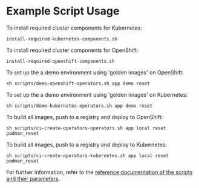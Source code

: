 # Example Script Usage

To install required cluster components for Kubernetes:
```
install-required-kubernetes-components.sh
```

To install required cluster components for OpenShift:
```
install-required-openshift-components.sh
```

To set up the a demo environment using 'golden images' on OpenShift:
```
sh scripts/demo-openshift-operators.sh app demo reset 
```

To set up the a demo environment using 'golden images' on Kubernetes:
```
sh scripts/demo-kubernetes-operators.sh app demo reset 
```

To build all images, push to a registry and deploy to OpenShift:
```
sh scripts/ci-create-operators-operators.sh app local reset podman_reset
```

To build all images, push to a registry and deploy to Kubernetes:
```
sh scripts/ci-create-operators-kubernetes.sh app local reset podman_reset
```

For further information, refer to the [reference documentation of the scripts and their parameters](./automation-parameter-reference.md).